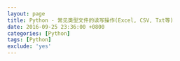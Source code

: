 ```yaml
---
layout: page
title: Python - 常见类型文件的读写操作(Excel, CSV, Txt等)
date: 2016-09-25 23:36:00 +0800
categories: [Python]
tags: [Python]
exclude: 'yes'
---
```


























